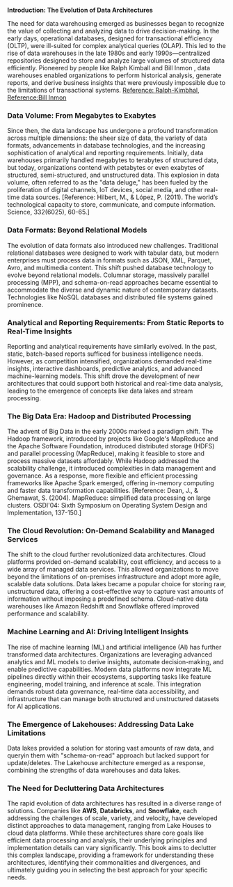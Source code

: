 **Introduction: The Evolution of Data Architectures**

The need for data warehousing emerged as businesses began to recognize the value of collecting and analyzing data to drive decision-making. In the early days, operational databases, designed for transactional efficiency (OLTP), were ill-suited for complex analytical queries (OLAP). This led to the rise of data warehouses in the late 1980s and early 1990s—centralized repositories designed to store and analyze large volumes of structured data efficiently. Pioneered by people like Ralph Kimball and Bill Inmon , data warehouses enabled organizations to perform historical analysis, generate reports, and derive business insights that were previously impossible due to the limitations of transactional systems. [Reference: Ralph-Kimbhal](https://www.amazon.com/Books-Ralph-Kimball/s?rh=n%3A283155%2Cp_27%3ARalph%2BKimball), [Reference:Bill Inmon](https://www.amazon.com/s?k=Bill+Inmon+books&crid=GA2ZE2AP882D&sprefix=bill+inmon+books%2Caps%2C509&ref=nb_sb_noss)

### Data Volume: From Megabytes to Exabytes

Since then, the data landscape has undergone a profound transformation across multiple dimensions: the sheer size of data, the variety of data formats, advancements in database technologies, and the increasing sophistication of analytical and reporting requirements. Initially, data warehouses primarily handled megabytes to terabytes of structured data, but today, organizations contend with petabytes or even exabytes of structured, semi-structured, and unstructured data. This explosion in data volume, often referred to as the "data deluge," has been fueled by the proliferation of digital channels, IoT devices, social media, and other real-time data sources. [Reference: Hilbert, M., & López, P. (2011). The world’s technological capacity to store, communicate, and compute information. Science, 332(6025), 60-65.]

### Data Formats: Beyond Relational Models

The evolution of data formats also introduced new challenges. Traditional relational databases were designed to work with tabular data, but modern enterprises must process data in formats such as JSON, XML, Parquet, Avro, and multimedia content. This shift pushed database technology to evolve beyond relational models. Columnar storage, massively parallel processing (MPP), and schema-on-read approaches became essential to accommodate the diverse and dynamic nature of contemporary datasets. Technologies like NoSQL databases and distributed file systems gained prominence.

### Analytical and Reporting Requirements: From Static Reports to Real-Time Insights

Reporting and analytical requirements have similarly evolved. In the past, static, batch-based reports sufficed for business intelligence needs. However, as competition intensified, organizations demanded real-time insights, interactive dashboards, predictive analytics, and advanced machine-learning models. This shift drove the development of new architectures that could support both historical and real-time data analysis, leading to the emergence of concepts like data lakes and stream processing.

### The Big Data Era: Hadoop and Distributed Processing

The advent of Big Data in the early 2000s marked a paradigm shift. The Hadoop framework, introduced by projects like Google's MapReduce and the Apache Software Foundation, introduced distributed storage (HDFS) and parallel processing (MapReduce), making it feasible to store and process massive datasets affordably. While Hadoop addressed the scalability challenge, it introduced complexities in data management and governance. As a response, more flexible and efficient processing frameworks like Apache Spark emerged, offering in-memory computing and faster data transformation capabilities. [Reference: Dean, J., & Ghemawat, S. (2004). MapReduce: simplified data processing on large clusters. OSDI'04: Sixth Symposium on Operating System Design and Implementation, 137-150.]

### The Cloud Revolution: On-Demand Scalability and Managed Services

The shift to the cloud further revolutionized data architectures. Cloud platforms provided on-demand scalability, cost efficiency, and access to a wide array of managed data services. This allowed organizations to move beyond the limitations of on-premises infrastructure and adopt more agile, scalable data solutions. Data lakes became a popular choice for storing raw, unstructured data, offering a cost-effective way to capture vast amounts of information without imposing a predefined schema. Cloud-native data warehouses like Amazon Redshift and Snowflake offered improved performance and scalability.

### Machine Learning and AI: Driving Intelligent Insights

The rise of machine learning (ML) and artificial intelligence (AI) has further transformed data architectures. Organizations are leveraging advanced analytics and ML models to derive insights, automate decision-making, and enable predictive capabilities. Modern data platforms now integrate ML pipelines directly within their ecosystems, supporting tasks like feature engineering, model training, and inference at scale. This integration demands robust data governance, real-time data accessibility, and infrastructure that can manage both structured and unstructured datasets for AI applications.

### The Emergence of Lakehouses: Addressing Data Lake Limitations

Data lakes provided a solution for storing vast amounts of raw data, and queryin them with "schema-on-read" approach but lacked support for update/deletes. The Lakehouse architecture emerged as a response, combining the strengths of data warehouses and data lakes. 

### The Need for Decluttering Data Architectures

The rapid evolution of data architectures has resulted in a diverse range of solutions. Companies like **AWS**, **Databricks**, and **Snowflake**, each addressing the challenges of scale, variety, and velocity, have developed distinct approaches to data management, ranging from Lake Houses to cloud data platforms. While these architectures share core goals like efficient data processing and analysis, their underlying principles and implementation details can vary significantly. This book aims to declutter this complex landscape, providing a framework for understanding these architectures, identifying their commonalities and divergences, and ultimately guiding you in selecting the best approach for your specific needs.
